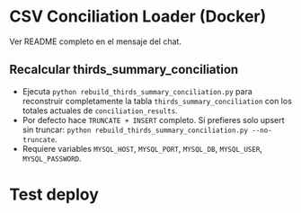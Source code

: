 # CSV Conciliation Loader (Docker)
Ver README completo en el mensaje del chat.

## Recalcular thirds_summary_conciliation

- Ejecuta `python rebuild_thirds_summary_conciliation.py` para reconstruir completamente la tabla `thirds_summary_conciliation` con los totales actuales de `conciliation_results`.
- Por defecto hace `TRUNCATE + INSERT` completo. Si prefieres solo upsert sin truncar: `python rebuild_thirds_summary_conciliation.py --no-truncate`.
- Requiere variables `MYSQL_HOST`, `MYSQL_PORT`, `MYSQL_DB`, `MYSQL_USER`, `MYSQL_PASSWORD`.
# Test deploy
